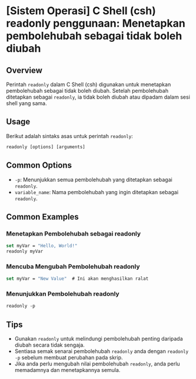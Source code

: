 # [Sistem Operasi] C Shell (csh) readonly penggunaan: Menetapkan pembolehubah sebagai tidak boleh diubah

## Overview
Perintah `readonly` dalam C Shell (csh) digunakan untuk menetapkan pembolehubah sebagai tidak boleh diubah. Setelah pembolehubah ditetapkan sebagai `readonly`, ia tidak boleh diubah atau dipadam dalam sesi shell yang sama.

## Usage
Berikut adalah sintaks asas untuk perintah `readonly`:

```csh
readonly [options] [arguments]
```

## Common Options
- `-p`: Menunjukkan semua pembolehubah yang ditetapkan sebagai `readonly`.
- `variable_name`: Nama pembolehubah yang ingin ditetapkan sebagai `readonly`.

## Common Examples

### Menetapkan Pembolehubah sebagai readonly
```csh
set myVar = "Hello, World!"
readonly myVar
```

### Mencuba Mengubah Pembolehubah readonly
```csh
set myVar = "New Value"  # Ini akan menghasilkan ralat
```

### Menunjukkan Pembolehubah readonly
```csh
readonly -p
```

## Tips
- Gunakan `readonly` untuk melindungi pembolehubah penting daripada diubah secara tidak sengaja.
- Sentiasa semak senarai pembolehubah `readonly` anda dengan `readonly -p` sebelum membuat perubahan pada skrip.
- Jika anda perlu mengubah nilai pembolehubah `readonly`, anda perlu memadamnya dan menetapkannya semula.
